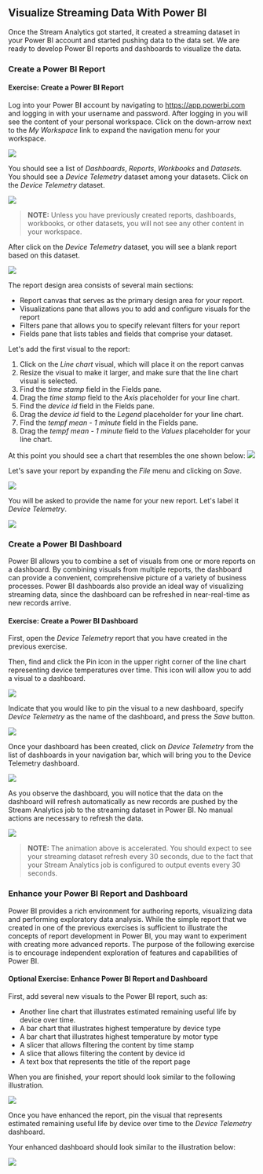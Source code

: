 ## Visualize Streaming Data With Power BI

Once the Stream Analytics got started, it created a streaming dataset in your Power BI account and started pushing data to the data set. We are ready to develop Power BI reports and dashboards to visualize the data.

### Create a Power BI Report
<h4 class="exercise-start">
    <b>Exercise</b>: Create a Power BI Report 
</h4>

Log into your Power BI account by navigating to https://app.powerbi.com and logging in with your username and password. After logging in you will see the content of your personal workspace. Click on the down-arrow next to the *My Workspace* link to expand the navigation menu for your workspace.

<img src="images/chapter5/Power BI/PowerBI 2.png" class="img-large" />

You should see a list of *Dashboards*, *Reports*, *Workbooks* and *Datasets*. You should see a *Device Telemetry* dataset among your datasets. Click on the *Device Telemetry* dataset.

<img src="images/chapter5/Power BI/PowerBI 3.png" class="img-small" />

> **NOTE:** Unless you have previously created reports, dashboards, workbooks, or other datasets, you will not see any other content in your workspace. 

After click on the *Device Telemetry* dataset, you will see a blank report based on this dataset.

<img src="images/chapter5/Power BI/PowerBI 4.png" class="img-large" />

The report design area consists of several main sections:
* Report canvas that serves as the primary design area for your report.
* Visualizations pane that allows you to add and configure visuals for the report
* Filters pane that allows you to specify relevant filters for your report
* Fields pane that lists tables and fields that comprise your dataset.

Let's add the first visual to the report:
1. Click on the *Line chart* visual, which will place it on the report canvas
2. Resize the visual to make it larger, and make sure that the line chart visual is selected.
3. Find the *time stamp* field in the Fields pane.
4. Drag the *time stamp* field to the *Axis* placeholder for your line chart.
5. Find the *device id* field in the Fields pane.
6. Drag the *device id* field to the *Legend* placeholder for your line chart.
7. Find the *tempf mean - 1 minute* field in the Fields pane.
8. Drag the *tempf mean - 1 minute* field to the *Values* placeholder for your line chart.

At this point you should see a chart that resembles the one shown below:
<img src="images/chapter5/Power BI/PowerBI 5.png" class="img-large" />

Let's save your report by expanding the *File* menu and clicking on *Save*.

<img src="images/chapter5/Power BI/PowerBI 6.png" class="img-small" />

You will be asked to provide the name for your new report. Let's label it *Device Telemetry*.

<img src="images/chapter5/Power BI/PowerBI 7.png" class="img-medium" />

<div class="exercise-end"></div>

### Create a Power BI Dashboard

Power BI allows you to combine a set of visuals from one or more reports on a dashboard. By combining visuals from multiple reports, the dashboard can provide a convenient, comprehensive picture of a variety of business processes. Power BI dashboards also provide an ideal way of visualizing streaming data, since the dashboard can be refreshed in near-real-time as new records arrive.

<h4 class="exercise-start">
    <b>Exercise</b>: Create a Power BI Dashboard
</h4>

First, open the *Device Telemetry* report that you have created in the previous exercise. 

Then, find and click the Pin icon in the upper right corner of the line chart representing device temperatures over time. This icon will allow you to add a visual to a dashboard.

<img src="images/chapter5/Power BI/PowerBI 8.png" class="img-small" />

Indicate that you would like to pin the visual to a new dashboard, specify *Device Telemetry* as the name of the dashboard, and press the *Save* button.

<img src="images/chapter5/Power BI/PowerBI 9.png" class="img-medium" />

Once your dashboard has been created, click on *Device Telemetry* from the list of dashboards in your navigation bar, which will bring you to the Device Telemetry dashboard.

<img src="images/chapter5/Power BI/PowerBI 10.png" class="img" />

As you observe the dashboard, you will notice that the data on the dashboard will refresh automatically as new records are pushed by the Stream Analytics job to the streaming dataset in Power BI. No manual actions are necessary to refresh the data. 

<img src="images/chapter5/Power BI/Power BI - Streaming Data Viz.gif" class="img" />

> **NOTE:** The animation above is accelerated. You should expect to see your streaming dataset refresh every 30 seconds, due to the fact that your Stream Analytics job is configured to output events every 30 seconds.

<div class="exercise-end"></div>


### Enhance your Power BI Report and Dashboard

Power BI provides a rich environment for authoring reports, visualizing data and performing exploratory data analysis. While the simple report that we created in one of the previous exercises is sufficient to illustrate the concepts of report development in Power BI, you may want to experiment with creating more advanced reports. The purpose of the following exercise is to encourage independent exploration of features and capabilities of Power BI.

<h4 class="exercise-start">
    <b>Optional Exercise</b>: Enhance Power BI Report and Dashboard
</h4>

First, add several new visuals to the Power BI report, such as:
* Another line chart that illustrates estimated remaining useful life by device over time.
* A bar chart that illustrates highest temperature by device type
* A bar chart that illustrates highest temperature by motor type
* A slicer that allows filtering the content by time stamp
* A slice that allows filtering the content by device id
* A text box that represents the title of the report page

When you are finished, your report should look similar to the following illustration.

<img src="images/chapter5/Power BI/PowerBI 12.png" class="img-large" />

Once you have enhanced the report, pin the visual that represents estimated remaining useful life by device over time to the *Device Telemetry* dashboard. 

Your enhanced dashboard should look similar to the illustration below:

<img src="images/chapter5/Power BI/PowerBI 14.png" class="img-large" />

<div class="exercise-end"></div>